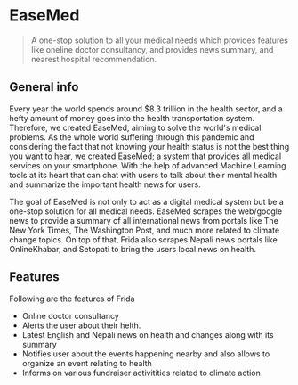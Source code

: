 # EaseMed
> A one-stop solution to all your medical needs which provides features like oneline doctor consultancy, and provides news summary, and nearest hospital recommendation.



## General info

Every year the world spends around $8.3 trillion in the health sector, and a hefty amount of money goes into the health transportation system. Therefore, we created EaseMed, aiming to solve the world's medical problems. As the whole world suffering through this pandemic and considering the fact that not knowing your health status is not the best thing you want to hear, we created EaseMed; a system that provides all medical services on your smartphone. With the help of advanced Machine Learning tools at its heart that can chat with users to talk about their mental health and summarize the important health news for users.

The goal of EaseMed is not only to act as a digital medical system but be a one-stop solution for all medical needs. EaseMed scrapes the web/google news to provide a summary of all international news from portals like The New York Times, The Washington Post, and much more related to climate change topics. On top of that, Frida also scrapes Nepali news portals like OnlineKhabar, and Setopati to bring the users local news on health.




## Features
Following are the features of Frida
* Online doctor consultancy
* Alerts the user about their helth.
* Latest English and Nepali news on health and changes along with its summary
* Notifies user about the events happening nearby and also allows to organize an event relating to health
* Informs on various fundraiser activitities related to climate action
